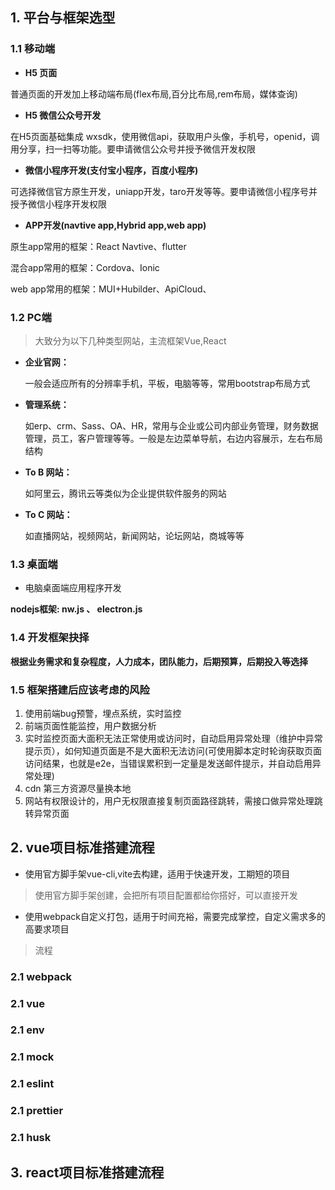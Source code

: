 ## 1. 平台与框架选型
### 1.1 移动端 

  - **H5 页面**

   普通页面的开发加上移动端布局(flex布局,百分比布局,rem布局，媒体查询)

  - **H5 微信公众号开发**
 
  在H5页面基础集成 wxsdk，使用微信api，获取用户头像，手机号，openid，调用分享，扫一扫等功能。要申请微信公众号并授予微信开发权限

  - **微信小程序开发(支付宝小程序，百度小程序)**

  可选择微信官方原生开发，uniapp开发，taro开发等等。要申请微信小程序号并授予微信小程序开发权限 

  - **APP开发(navtive app,Hybrid app,web app)**

   原生app常用的框架：React Navtive、flutter 

   混合app常用的框架：Cordova、Ionic 

   web app常用的框架：MUI+Hubilder、ApiCloud、 
### 1.2 PC端

   > 大致分为以下几种类型网站，主流框架Vue,React

   - **企业官网：**

        一般会适应所有的分辨率手机，平板，电脑等等，常用bootstrap布局方式

   - **管理系统：**

        如erp、crm、Sass、OA、HR，常用与企业或公司内部业务管理，财务数据管理，员工，客户管理等等。一般是左边菜单导航，右边内容展示，左右布局结构

   - **To B 网站：**

        如阿里云，腾讯云等类似为企业提供软件服务的网站

   - **To C 网站：**

        如直播网站，视频网站，新闻网站，论坛网站，商城等等
### 1.3 桌面端

   - 电脑桌面端应用程序开发
    
   **nodejs框架: nw.js 、 electron.js**
### 1.4 开发框架抉择

  **根据业务需求和复杂程度，人力成本，团队能力，后期预算，后期投入等选择**
### 1.5 框架搭建后应该考虑的风险

1. 使用前端bug预警，埋点系统，实时监控
2. 前端页面性能监控，用户数据分析
3. 实时监控页面大面积无法正常使用或访问时，自动启用异常处理（维护中异常提示页），如何知道页面是不是大面积无法访问(可使用脚本定时轮询获取页面访问结果，也就是e2e，当错误累积到一定量是发送邮件提示，并自动启用异常处理)
4. cdn 第三方资源尽量换本地
5. 网站有权限设计的，用户无权限直接复制页面路径跳转，需接口做异常处理跳转异常页面
## 2. vue项目标准搭建流程

- 使用官方脚手架vue-cli,vite去构建，适用于快速开发，工期短的项目
> 使用官方脚手架创建，会把所有项目配置都给你搭好，可以直接开发

- 使用webpack自定义打包，适用于时间充裕，需要完成掌控，自定义需求多的高要求项目
> 流程

### 2.1 webpack 
### 2.1 vue 
### 2.1 env 
### 2.1 mock 
### 2.1 eslint 
### 2.1 prettier 
### 2.1 husk 




## 3. react项目标准搭建流程
   
     
   

